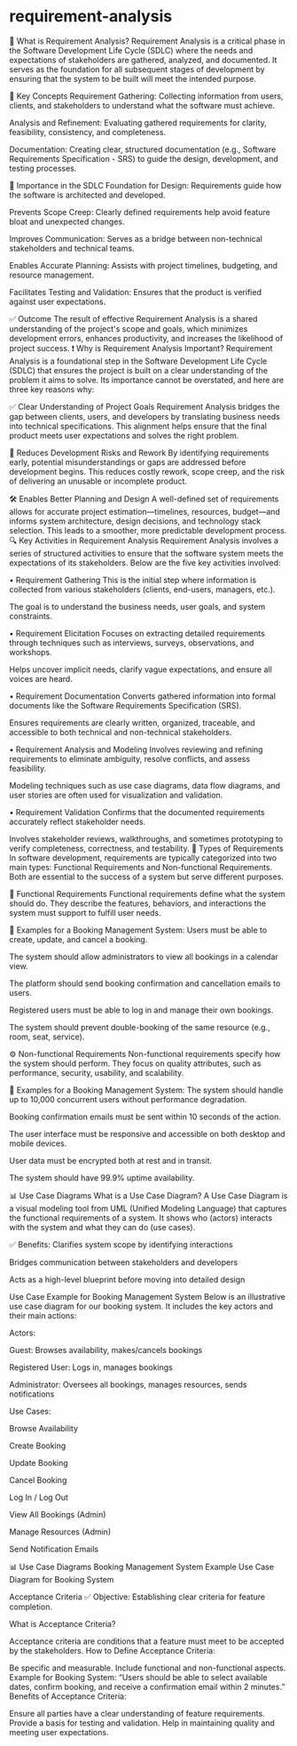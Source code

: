# requirement-analysis
📖 What is Requirement Analysis? Requirement Analysis is a critical phase in the Software Development Life Cycle (SDLC) where the needs and expectations of stakeholders are gathered, analyzed, and documented. It serves as the foundation for all subsequent stages of development by ensuring that the system to be built will meet the intended purpose.

🧠 Key Concepts Requirement Gathering: Collecting information from users, clients, and stakeholders to understand what the software must achieve.

Analysis and Refinement: Evaluating gathered requirements for clarity, feasibility, consistency, and completeness.

Documentation: Creating clear, structured documentation (e.g., Software Requirements Specification - SRS) to guide the design, development, and testing processes.

🎯 Importance in the SDLC Foundation for Design: Requirements guide how the software is architected and developed.

Prevents Scope Creep: Clearly defined requirements help avoid feature bloat and unexpected changes.

Improves Communication: Serves as a bridge between non-technical stakeholders and technical teams.

Enables Accurate Planning: Assists with project timelines, budgeting, and resource management.

Facilitates Testing and Validation: Ensures that the product is verified against user expectations.

✅ Outcome The result of effective Requirement Analysis is a shared understanding of the project's scope and goals, which minimizes development errors, enhances productivity, and increases the likelihood of project success. ❗ Why is Requirement Analysis Important? Requirement Analysis is a foundational step in the Software Development Life Cycle (SDLC) that ensures the project is built on a clear understanding of the problem it aims to solve. Its importance cannot be overstated, and here are three key reasons why:

✅ Clear Understanding of Project Goals Requirement Analysis bridges the gap between clients, users, and developers by translating business needs into technical specifications. This alignment helps ensure that the final product meets user expectations and solves the right problem.

🧭 Reduces Development Risks and Rework By identifying requirements early, potential misunderstandings or gaps are addressed before development begins. This reduces costly rework, scope creep, and the risk of delivering an unusable or incomplete product.

🛠 Enables Better Planning and Design A well-defined set of requirements allows for accurate project estimation—timelines, resources, budget—and informs system architecture, design decisions, and technology stack selection. This leads to a smoother, more predictable development process. 🔍 Key Activities in Requirement Analysis Requirement Analysis involves a series of structured activities to ensure that the software system meets the expectations of its stakeholders. Below are the five key activities involved:

• Requirement Gathering This is the initial step where information is collected from various stakeholders (clients, end-users, managers, etc.).

The goal is to understand the business needs, user goals, and system constraints.

• Requirement Elicitation Focuses on extracting detailed requirements through techniques such as interviews, surveys, observations, and workshops.

Helps uncover implicit needs, clarify vague expectations, and ensure all voices are heard.

• Requirement Documentation Converts gathered information into formal documents like the Software Requirements Specification (SRS).

Ensures requirements are clearly written, organized, traceable, and accessible to both technical and non-technical stakeholders.

• Requirement Analysis and Modeling Involves reviewing and refining requirements to eliminate ambiguity, resolve conflicts, and assess feasibility.

Modeling techniques such as use case diagrams, data flow diagrams, and user stories are often used for visualization and validation.

• Requirement Validation Confirms that the documented requirements accurately reflect stakeholder needs.

Involves stakeholder reviews, walkthroughs, and sometimes prototyping to verify completeness, correctness, and testability. 🧾 Types of Requirements In software development, requirements are typically categorized into two main types: Functional Requirements and Non-functional Requirements. Both are essential to the success of a system but serve different purposes.

🔧 Functional Requirements Functional requirements define what the system should do. They describe the features, behaviors, and interactions the system must support to fulfill user needs.

📌 Examples for a Booking Management System: Users must be able to create, update, and cancel a booking.

The system should allow administrators to view all bookings in a calendar view.

The platform should send booking confirmation and cancellation emails to users.

Registered users must be able to log in and manage their own bookings.

The system should prevent double-booking of the same resource (e.g., room, seat, service).

⚙️ Non-functional Requirements Non-functional requirements specify how the system should perform. They focus on quality attributes, such as performance, security, usability, and scalability.

📌 Examples for a Booking Management System: The system should handle up to 10,000 concurrent users without performance degradation.

Booking confirmation emails must be sent within 10 seconds of the action.

The user interface must be responsive and accessible on both desktop and mobile devices.

User data must be encrypted both at rest and in transit.

The system should have 99.9% uptime availability.

📊 Use Case Diagrams What is a Use Case Diagram? A Use Case Diagram is a visual modeling tool from UML (Unified Modeling Language) that captures the functional requirements of a system. It shows who (actors) interacts with the system and what they can do (use cases).

✅ Benefits: Clarifies system scope by identifying interactions

Bridges communication between stakeholders and developers

Acts as a high-level blueprint before moving into detailed design

Use Case Example for Booking Management System Below is an illustrative use case diagram for our booking system. It includes the key actors and their main actions:

Actors:

Guest: Browses availability, makes/cancels bookings

Registered User: Logs in, manages bookings

Administrator: Oversees all bookings, manages resources, sends notifications

Use Cases:

Browse Availability

Create Booking

Update Booking

Cancel Booking

Log In / Log Out

View All Bookings (Admin)

Manage Resources (Admin)

Send Notification Emails

📊 Use Case Diagrams
Booking Management System Example
Use Case Diagram for Booking System

Acceptance Criteria ✅ Objective: Establishing clear criteria for feature completion.

What is Acceptance Criteria?

Acceptance criteria are conditions that a feature must meet to be accepted by the stakeholders. How to Define Acceptance Criteria:

Be specific and measurable. Include functional and non-functional aspects. Example for Booking System: “Users should be able to select available dates, confirm booking, and receive a confirmation email within 2 minutes.” Benefits of Acceptance Criteria:

Ensure all parties have a clear understanding of feature requirements. Provide a basis for testing and validation. Help in maintaining quality and meeting user expectations.